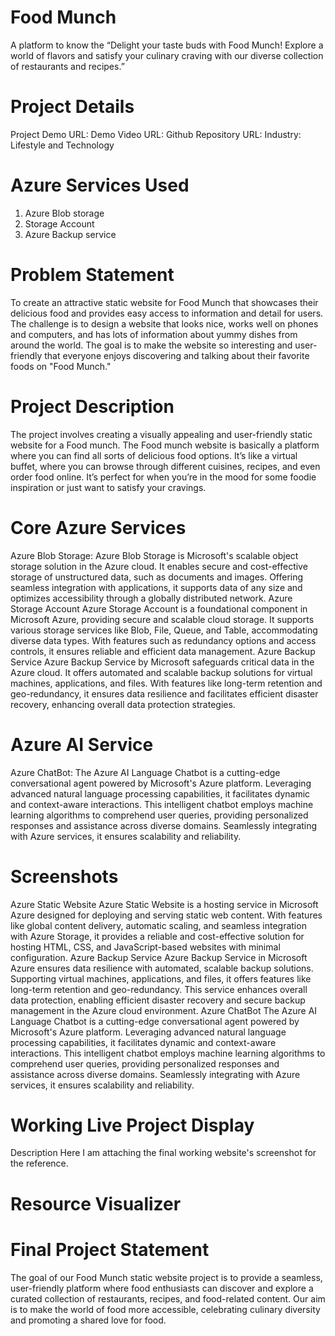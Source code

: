 # Food Munch
A platform to know the “Delight your taste buds with Food Munch! Explore a world of flavors and satisfy your culinary craving with our diverse collection of restaurants and recipes.”
# Project Details 
Project Demo URL: 
Demo Video URL: 
Github Repository URL: 
Industry: Lifestyle and Technology
# Azure Services Used
1.	Azure Blob storage
2.	Storage Account
3.	Azure Backup service

# Problem Statement
To create an attractive static website for Food Munch that showcases their delicious food and provides easy access to information and detail for users. The challenge is to design a website that looks nice, works well on phones and computers, and has lots of information about yummy dishes from around the world. The goal is to make the website so interesting and user-friendly that everyone enjoys discovering and talking about their favorite foods on "Food Munch."
# Project Description
 The project involves creating a visually appealing and user-friendly static website for a Food munch. The Food munch website is basically a platform where you can find all sorts of delicious food options. It’s like a virtual buffet, where you can browse through different cuisines, recipes, and even order food online. It’s perfect for when you’re in the mood for some foodie inspiration or just want to satisfy your cravings.
# Core Azure Services
Azure Blob Storage: Azure Blob Storage is Microsoft's scalable object storage solution in the Azure cloud. It enables secure and cost-effective storage of unstructured data, such as documents and images. Offering seamless integration with applications, it supports data of any size and optimizes accessibility through a globally distributed network. Azure Storage Account Azure Storage Account is a foundational component in Microsoft Azure, providing secure and scalable cloud storage. It supports various storage services like Blob, File, Queue, and Table, accommodating diverse data types. With features such as redundancy options and access controls, it ensures reliable and efficient data management. Azure Backup Service Azure Backup Service by Microsoft safeguards critical data in the Azure cloud. It offers automated and scalable backup solutions for virtual machines, applications, and files. With features like long-term retention and geo-redundancy, it ensures data resilience and facilitates efficient disaster recovery, enhancing overall data protection strategies.
# Azure AI Service
Azure ChatBot: The Azure AI Language Chatbot is a cutting-edge conversational agent powered by Microsoft's Azure platform. Leveraging advanced natural language processing capabilities, it facilitates dynamic and context-aware interactions. This intelligent chatbot employs machine learning algorithms to comprehend user queries, providing personalized responses and assistance across diverse domains. Seamlessly integrating with Azure services, it ensures scalability and reliability.
# Screenshots
Azure Static Website Azure Static Website is a hosting service in Microsoft Azure designed for deploying and serving static web content. With features like global content delivery, automatic scaling, and seamless integration with Azure Storage, it provides a reliable and cost-effective solution for hosting HTML, CSS, and JavaScript-based websites with minimal configuration.
Azure Backup Service Azure Backup Service in Microsoft Azure ensures data resilience with automated, scalable backup solutions. Supporting virtual machines, applications, and files, it offers features like long-term retention and geo-redundancy. This service enhances overall data protection, enabling efficient disaster recovery and secure backup management in the Azure cloud environment.
Azure ChatBot The Azure AI Language Chatbot is a cutting-edge conversational agent powered by Microsoft's Azure platform. Leveraging advanced natural language processing capabilities, it facilitates dynamic and context-aware interactions. This intelligent chatbot employs machine learning algorithms to comprehend user queries, providing personalized responses and assistance across diverse domains. Seamlessly integrating with Azure services, it ensures scalability and reliability.
# Working Live Project Display
Description Here I am attaching the final working website's screenshot for the reference.
# Resource Visualizer
# Final Project Statement
The goal of our Food Munch static website project is to provide a seamless, user-friendly platform where food enthusiasts can discover and explore a curated collection of restaurants, recipes, and food-related content. Our aim is to make the world of food more accessible, celebrating culinary diversity and promoting a shared love for food.

